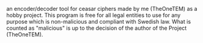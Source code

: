an encoder/decoder tool for ceasar ciphers made by me (TheOneTEM) as a hobby project. 
This program is free for all legal entities to use for any purpose which is non-malicious and compliant with Swedish law.
What is counted as "malicious" is up to the decision of the author of the Project (TheOneTEM). 

